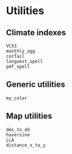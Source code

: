 # Utilities

## Climate indexes

```@docs
VCX3
monthly_agg
corTail
longuest_spell
pmf_spell
```

## Generic utilities

```@docs
my_color
```

## Map utilities

```@docs
dms_to_dd
haversine
LLA
distance_x_to_y
```